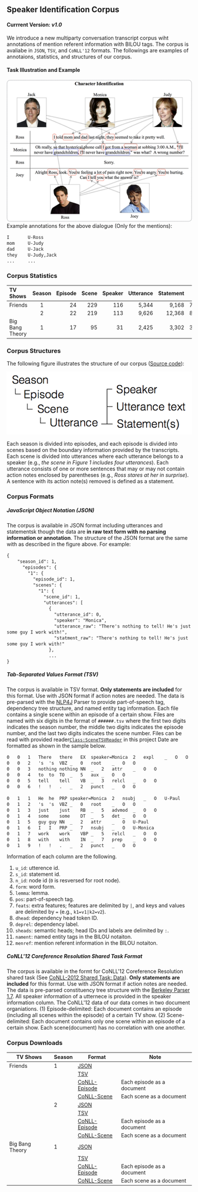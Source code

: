 ## Speaker Identification Corpus
#### Currrent Version: *v1.0*

We introduce a new multiparty conversation transcript corpus wiht annotations of mention referent information with BILOU tags. The corpus is avaliabe in `JSON`, `TSV`, and `CoNLL'12` formats. The followings are examples of annotaions, statistics, and structures of our corpus.

#### Task Illustration and Example
![Task Illustration and Example](img/character-identification-example.png)
Example annotations for the above dialogue (Only for the mentions):
	
	I		U-Ross
	mom		U-Judy
	dad		U-Jack
	they	U-Judy,Jack
	...		...
	
### Corpus Statistics

|    TV Shows     | Season | Episode | Scene | Speaker | Utterance | Statement | Word   | Annotation |
|:---------------|:------:|--------:|------:|--------:|----------:|----------:|-------:|-----------:|
| Friends         |    1   |      24 |   229 |     116 |     5,344 |     9,168 | 76,038 |     10,245 |
|                 |    2   |      22 |   219 |     113 |     9,626 |    12,368 | 82,737 |     10,543 |
| Big Bang Theory |    1   |      17 |    95 |      31 |     2,425 |     3,302 | 37,154 |      5,019 |

### Corpus Structures
The following figure illustrates the structure of our corpus ([Source code](../src/main/java/edu/emory/mathcs/nlp/mining/character/structure)):

![Corpus Structure](img/corpus-data-structure.png)

Each season is divided into episodes, and each episode is divided into scenes based on the boundary information provided by the transcripts. Each scene is divided into utterances where each utterance belongs to a speaker (e.g., *the scene in Figure 1 includes four utterances*). Each utterance consists of one or more sentences that may or may not contain action notes enclosed by parentheses (e.g., *Ross stares at her in surprise*). A sentence with its action note(s) removed is defined as a statement.

### Corpus Formats
##### JavaScript Object Notation (JSON)
The corpus is available in JSON format including utterances and statementsk though the data are **in raw text form with no parsing information or annotation**. The structure of the JSON format are the same with as described in the figure above. For example:

	{
  		"season_id": 1,
		  "episodes": {
		    "1": {
		      "episode_id": 1,
		      "scenes": {
		        "1": {
		          "scene_id": 1,
		          "utterances": [
		            {
		              "utterance_id": 0,
		              "speaker": "Monica",
		              "utterance_raw": "There's nothing to tell! He's just some guy I work with!",
		              "statment_raw": "There's nothing to tell! He's just some guy I work with!"
		            },
		            ...
	}

##### Tab-Separated Values Format (TSV)
The corpus is available in TSV format. **Only statements are included** for this format. Use with JSON format if action notes are needed. The data is pre-parsed with the [NLP4J](https://github.com/emorynlp/nlp4j) Parser to provide part-of-speech tag, dependency tree structure, and named entity tag information. Each file contains a single scene within an episode of a certain show. Files are named with six digits in the format of `######.tsv` where the first two digits indicates the season number, the middle two digits indicates the episode number, and the last two digits indicates the scene number. Files can be read with provided reader[`Class:SceneTSVReader`](../src/main/java/edu/emory/mathcs/nlp/mining/character/reader/SceneTSVReader.java) in this project Date are formatted as shown in the sample below.

	0	0	1	There	there	EX	speaker=Monica	2	expl	_	O	O
	0	0	2	's	's	VBZ	_	0	root	_	O	O
	0	0	3	nothing	nothing	NN	_	2	attr	_	O	O
	0	0	4	to	to	TO	_	5	aux	_	O	O
	0	0	5	tell	tell	VB	_	3	relcl	_	O	O
	0	0	6	!	!	.	_	2	punct	_	O	O

	0	1	1	He	he	PRP	speaker=Monica	2	nsubj	_	O	U-Paul
	0	1	2	's	's	VBZ	_	0	root	_	O	O
	0	1	3	just	just	RB	_	5	advmod	_	O	O
	0	1	4	some	some	DT	_	5	det	_	O	O
	0	1	5	guy	guy	NN	_	2	attr	_	O	U-Paul
	0	1	6	I	I	PRP	_	7	nsubj	_	O	U-Monica
	0	1	7	work	work	VBP	_	5	relcl	_	O	O
	0	1	8	with	with	IN	_	7	prep	_	O	O
	0	1	9	!	!	.	_	2	punct	_	O	O

Information of each column are the following.

1. `u_id`: utterence id.
2. `s_id`: statement id.
3. `n_id`: node id (`0` is resversed for root node).
4. `form`: word form.
5. `lemma`: lemma.
6. `pos`: part-of-speech tag.
7. `feats`: extra features; features are delimited by `|`, and keys and values are delimited by `=` (e.g., `k1=v1|k2=v2`).
8. `dhead`: dependency head token ID.
9. `deprel`: dependency label.
10. `sheads`: semantic heads; head IDs and labels are delimited by `:`.
11. `nament`: named entity tags in the BILOU notaiton.
12. `menref`: mention referent information in the BILOU notaiton.

##### CoNLL'12 Coreference Resolution Shared Task Format
The corpus is available in the formt for CoNLL'12 Coreference Resolution shared task (See [CoNLL-2012 Shared Task: Data](http://conll.cemantix.org/2012/data.html)). **Only statements are included** for this format. Use with JSON format if action notes are needed. The data is pre-parsed constituency tree structure with the [Berkeley Parser 1.7](https://github.com/slavpetrov/berkeleyparser). All speaker information of a utternece is provided in the speaker information column. The CoNLL'12 data of our data comes in two document organiations. (1) Episode-delimited: Each document contains an episode (including all scenes within the episode) of a certain TV show. (2) Scene-delimited: Each document contains only one scene within an episode of a certain show. Each scene(document) has no correlation with one another.

### Corpus Downloads

| TV Shows        | Season | Format        | Note                       |
|-----------------|--------|---------------|----------------------------|
| Friends         | 1      | [JSON](https://drive.google.com/open?id=0B6PZ5jrmL43iM0lpR3RaLUw0SWc)          |                            |
|                 |        | [TSV](https://drive.google.com/open?id=0B6PZ5jrmL43idUxSY01vbVh1V2s)           |                            |
|                 |        | [CoNLL-Episode](https://drive.google.com/open?id=0B6PZ5jrmL43iX3M0UG9uUC1LZlk) | Each episode as a document |
|                 |        | [CoNLL-Scene](https://drive.google.com/open?id=0B6PZ5jrmL43iakFER1ktNHBlV28)   | Each scene as a document   |
|                 | 2      | [JSON](https://drive.google.com/open?id=0B6PZ5jrmL43iQkR3ak0xdFU0bnM)          |                            |
|                 |        | [TSV](https://drive.google.com/open?id=0B6PZ5jrmL43iWUp2VUV6X29FRE0)           |                            |
|                 |        | [CoNLL-Episode](https://drive.google.com/open?id=0B6PZ5jrmL43iOG5XQnJwMWZRZE0) | Each episode as a document |
|                 |        | [CoNLL-Scene](https://drive.google.com/open?id=0B6PZ5jrmL43iWmpSMElBd1ZzNFU)   | Each scene as a document   |
| Big Bang Theory | 1      | [JSON](https://drive.google.com/open?id=0B6PZ5jrmL43iZUNUZjhlR25JazA)          |                            |
|                 |        | [TSV](https://drive.google.com/open?id=0B6PZ5jrmL43iYURoT1dUNE9aUHc)           |                            |
|                 |        | [CoNLL-Episode](https://drive.google.com/open?id=0B6PZ5jrmL43icmI1TkxnS2RkQ0U) | Each episode as a document |
|                 |        | [CoNLL-Scene](https://drive.google.com/open?id=0B6PZ5jrmL43iWXVUVEFqeTNKSTQ)   | Each scene as a document   |